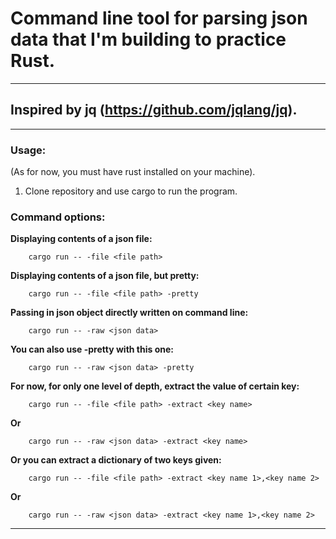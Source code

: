 
# Command line tool for parsing json data that I'm building to practice Rust.
---

## Inspired by jq (https://github.com/jqlang/jq).
---

### Usage:

  (As for now, you must have rust installed on your machine).
  1. Clone repository and use cargo to run the program.
  


### Command options:

**Displaying contents of a json file:**

        cargo run -- -file <file path>
    
**Displaying contents of a json file, but pretty:**

        cargo run -- -file <file path> -pretty
    
**Passing in json object directly written on command line:**

        cargo run -- -raw <json data>    
        
**You can also use -pretty with this one:**

        cargo run -- -raw <json data> -pretty
    
**For now, for only one level of depth, extract the value of certain key:**

        cargo run -- -file <file path> -extract <key name>
        
**Or**
        
        cargo run -- -raw <json data> -extract <key name>
    
**Or you can extract a dictionary of two keys given:**

        cargo run -- -file <file path> -extract <key name 1>,<key name 2> 
        
**Or**
        
        cargo run -- -raw <json data> -extract <key name 1>,<key name 2>


---        

